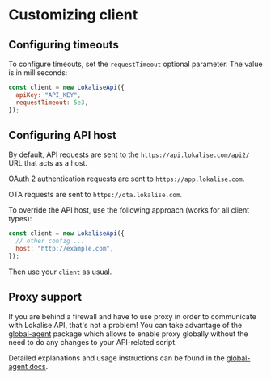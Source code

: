 # Customizing client

## Configuring timeouts

To configure timeouts, set the `requestTimeout` optional parameter. The value is in milliseconds:

```js
const client = new LokaliseApi({
  apiKey: "API_KEY",
  requestTimeout: 5e3,
});
```

## Configuring API host

By default, API requests are sent to the `https://api.lokalise.com/api2/` URL that acts as a host.

OAuth 2 authentication requests are sent to `https://app.lokalise.com`.

OTA requests are sent to `https://ota.lokalise.com`.

To override the API host, use the following approach (works for all client types):

```js
const client = new LokaliseApi({
  // other config ...
  host: "http://example.com",
});
```

Then use your `client` as usual.

## Proxy support

If you are behind a firewall and have to use proxy in order to communicate with Lokalise API, that's not a problem! You can take advantage of the [global-agent](https://github.com/gajus/global-agent) package which allows to enable proxy globally without the need to do any changes to your API-related script.

Detailed explanations and usage instructions can be found in the [global-agent docs](https://github.com/gajus/global-agent#usage).